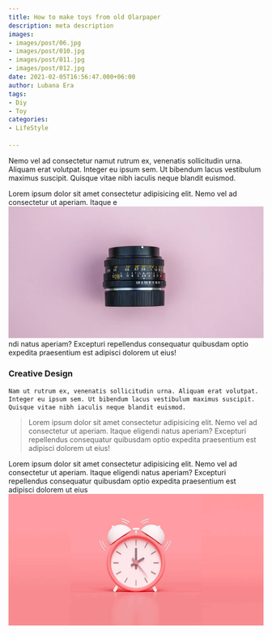 ```yaml
---
title: How to make toys from old Olarpaper
description: meta description
images:
- images/post/06.jpg
- images/post/010.jpg
- images/post/011.jpg
- images/post/012.jpg
date: 2021-02-05T16:56:47.000+06:00
author: Lubana Era
tags:
- Diy
- Toy
categories:
- LifeStyle

---
```

Nemo vel ad consectetur namut rutrum ex, venenatis sollicitudin urna. Aliquam erat volutpat. Integer eu ipsum sem. Ut bibendum lacus vestibulum maximus suscipit. Quisque vitae nibh iaculis neque blandit euismod.

Lorem ipsum dolor sit amet consectetur adipisicing elit. Nemo vel ad consectetur ut aperiam. Itaque e![](assets/images/post/07.jpg)ndi natus aperiam? Excepturi repellendus consequatur quibusdam optio expedita praesentium est adipisci dolorem ut eius!

### Creative Design

    Nam ut rutrum ex, venenatis sollicitudin urna. Aliquam erat volutpat. Integer eu ipsum sem. Ut bibendum lacus vestibulum maximus suscipit. Quisque vitae nibh iaculis neque blandit euismod.

> Lorem ipsum dolor sit amet consectetur adipisicing elit. Nemo vel ad consectetur ut aperiam. Itaque eligendi natus aperiam? Excepturi repellendus consequatur quibusdam optio expedita praesentium est adipisci dolorem ut eius!

Lorem ipsum dolor sit amet consectetur adipisicing elit. Nemo vel ad consectetur ut aperiam. Itaque eligendi natus aperiam? Excepturi repellendus consequatur quibusdam optio expedita praesentium est adipisci dolorem ut eius![test](assets/images/post/03.jpg "test")
